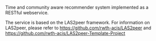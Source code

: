 Time and community aware recommender system implemented as a RESTful webservice.

The service is based on the LAS2peer framework. For information on LAS2peer, please refer to https://github.com/rwth-acis/LAS2peer and https://github.com/rwth-acis/LAS2peer-Template-Project


